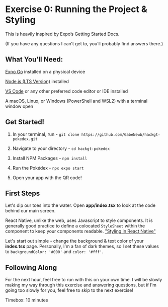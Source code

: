 # Exercise 0: Running the Project & Styling

This is heavily inspired by Expo’s Getting Started Docs.

(If you have any questions I can’t get to, you’ll probably find answers there.)

## What You’ll Need:

[Expo Go](https://expo.dev/go) installed on a physical device

[Node.js (LTS Version)](https://nodejs.org/en) installed

[VS Code](https://code.visualstudio.com/) or any other preferred code editor or IDE installed

A macOS, Linux, or Windows (PowerShell and WSL2) with a terminal window open

## Get Started!

1. In your terminal, run - `git clone https://github.com/GabeNewb/hackgt-pokedex.git`

2. Navigate to your directory - `cd hackgt-pokedex`

3. Install NPM Packages - `npm install`

4. Run the Pokédex - `npx expo start`

5. Open your app with the QR code!

## First Steps

Let's dip our toes into the water. Open **app/index.tsx** to look at the code behind our main screen.

React Native, unlike the web, uses Javascript to style components. It is generally good practice to define a colocated `StyleSheet` within the component to keep your components readable. ["Styling in React Native"](https://reactnative.dev/docs/style)

Let's start out simple - change the background & text color of your **index.tsx** page. Personally, I'm a fan of dark themes, so I set these values to `backgroundColor: '#000'` and `color: '#fff'`.

## Following Along

For the next hour, feel free to run with this on your own time. I will be slowly making my way through this exercise and answering questions, but if I'm going too slowly for you, feel free to skip to the next exercise!

Timebox: 10 minutes